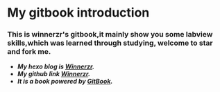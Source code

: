 # My gitbook introduction

### This is winnerzr's gitbook,it mainly show you some labview skills,which was learned through studying, welcome to star and fork me.

- ***My hexo blog is [Winnerzr](https://zr001.gitee.io/zr001/).***
- ***My github link [Winnerzr](https://github.com/WINNERZR01).***
- ***It is a book powered by [GitBook](https://github.com/GitbookIO/gitbook).***

